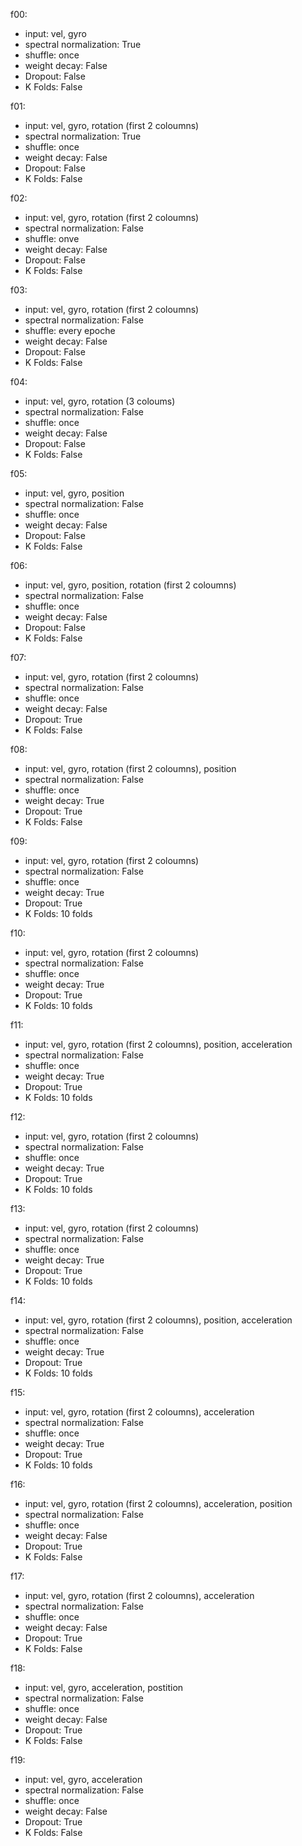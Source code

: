 f00:
- input: vel, gyro
- spectral normalization: True
- shuffle: once
- weight decay: False
- Dropout: False
- K Folds: False


f01:
- input: vel, gyro, rotation (first 2 coloumns)
- spectral normalization: True
- shuffle: once
- weight decay: False
- Dropout: False
- K Folds: False

f02:
- input: vel, gyro, rotation (first 2 coloumns)
- spectral normalization: False
- shuffle: onve
- weight decay: False
- Dropout: False
- K Folds: False

f03:
- input: vel, gyro, rotation (first 2 coloumns)
- spectral normalization: False
- shuffle: every epoche
- weight decay: False
- Dropout: False
- K Folds: False

f04:
- input: vel, gyro, rotation (3 coloums)
- spectral normalization: False
- shuffle: once
- weight decay: False
- Dropout: False
- K Folds: False

f05:
- input: vel, gyro, position
- spectral normalization: False
- shuffle: once
- weight decay: False
- Dropout: False
- K Folds: False

f06:
- input: vel, gyro, position, rotation (first 2 coloumns)
- spectral normalization: False
- shuffle: once
- weight decay: False
- Dropout: False
- K Folds: False

f07:
- input: vel, gyro, rotation (first 2 coloumns)
- spectral normalization: False
- shuffle: once
- weight decay: False
- Dropout: True
- K Folds: False

f08:
- input: vel, gyro, rotation (first 2 coloumns), position
- spectral normalization: False
- shuffle: once
- weight decay: True
- Dropout: True
- K Folds: False

f09:
- input: vel, gyro, rotation (first 2 coloumns)
- spectral normalization: False
- shuffle: once
- weight decay: True
- Dropout: True
- K Folds: 10 folds

f10:
- input: vel, gyro, rotation (first 2 coloumns)
- spectral normalization: False
- shuffle: once
- weight decay: True
- Dropout: True
- K Folds: 10 folds

f11:
- input: vel, gyro, rotation (first 2 coloumns), position, acceleration
- spectral normalization: False
- shuffle: once
- weight decay: True
- Dropout: True
- K Folds: 10 folds

f12:
- input: vel, gyro, rotation (first 2 coloumns)
- spectral normalization: False
- shuffle: once
- weight decay: True
- Dropout: True
- K Folds: 10 folds

f13:
- input: vel, gyro, rotation (first 2 coloumns)
- spectral normalization: False
- shuffle: once
- weight decay: True
- Dropout: True
- K Folds: 10 folds

f14:
- input: vel, gyro, rotation (first 2 coloumns), position, acceleration
- spectral normalization: False
- shuffle: once
- weight decay: True
- Dropout: True
- K Folds: 10 folds

f15:
- input: vel, gyro, rotation (first 2 coloumns), acceleration
- spectral normalization: False
- shuffle: once
- weight decay: True
- Dropout: True
- K Folds: 10 folds

f16:
- input: vel, gyro, rotation (first 2 coloumns), acceleration, position
- spectral normalization: False
- shuffle: once
- weight decay: False
- Dropout: True
- K Folds: False

f17:
- input: vel, gyro, rotation (first 2 coloumns), acceleration
- spectral normalization: False
- shuffle: once
- weight decay: False
- Dropout: True
- K Folds: False

f18:
- input: vel, gyro, acceleration, postition
- spectral normalization: False
- shuffle: once
- weight decay: False
- Dropout: True
- K Folds: False

f19:
- input: vel, gyro, acceleration
- spectral normalization: False
- shuffle: once
- weight decay: False
- Dropout: True
- K Folds: False
